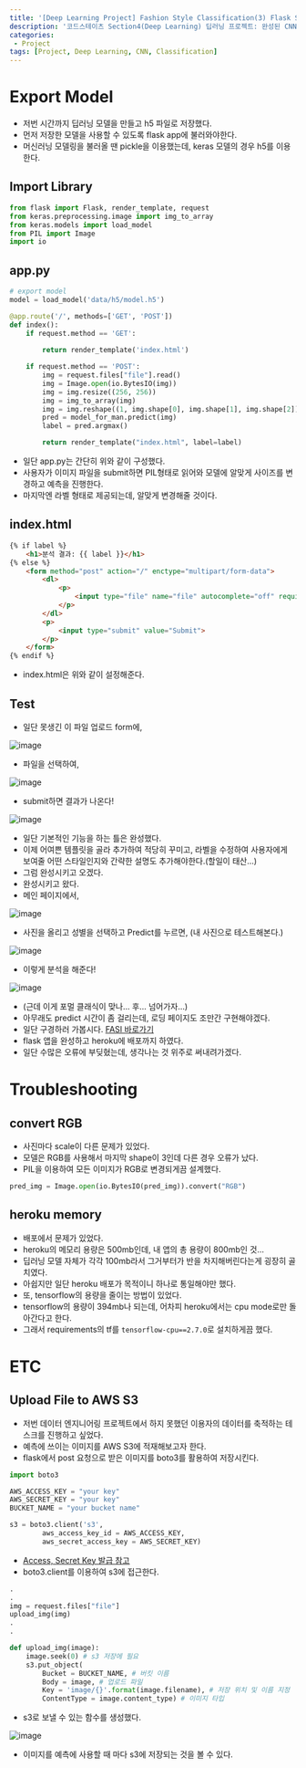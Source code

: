 ```yaml
---
title: '[Deep Learning Project] Fashion Style Classification(3) Flask Serving CNN Model'
description: '코드스테이츠 Section4(Deep Learning) 딥러닝 프로젝트: 완성된 CNN 모델 Flask를 사용하여 Serving 후 Heroku 배포'
categories:
 - Project
tags: [Project, Deep Learning, CNN, Classification]
---
```


# Export Model
- 저번 시간까지 딥러닝 모델을 만들고 h5 파일로 저장했다.
- 먼저 저장한 모델을 사용할 수 있도록 flask app에 불러와야한다.
- 머신러닝 모델링을 불러올 땐 pickle을 이용했는데, keras 모델의 경우 h5를 이용한다.

## Import Library

```py
from flask import Flask, render_template, request
from keras.preprocessing.image import img_to_array
from keras.models import load_model
from PIL import Image
import io
```

## app.py

```py
# export model
model = load_model('data/h5/model.h5')

@app.route('/', methods=['GET', 'POST'])
def index():
    if request.method == 'GET':
        
        return render_template('index.html')

    if request.method == 'POST':
        img = request.files["file"].read()
        img = Image.open(io.BytesIO(img))
        img = img.resize((256, 256))
        img = img_to_array(img)
        img = img.reshape((1, img.shape[0], img.shape[1], img.shape[2]))
        pred = model_for_man.predict(img)
        label = pred.argmax()

        return render_template("index.html", label=label)
```

- 일단 app.py는 간단히 위와 같이 구성했다.
- 사용자가 이미지 파일을 submit하면 PIL형태로 읽어와 모델에 알맞게 사이즈를 변경하고 예측을 진행한다.
- 마지막엔 라벨 형태로 제공되는데, 알맞게 변경해줄 것이다.

## index.html

```html
{% if label %}
    <h1>분석 결과: {{ label }}</h1>
{% else %}
    <form method="post" action="/" enctype="multipart/form-data">
        <dl>
            <p>
                <input type="file" name="file" autocomplete="off" required>
            </p>
        </dl>
        <p>
            <input type="submit" value="Submit">
        </p>
    </form>
{% endif %}
```

- index.html은 위와 같이 설정해준다.

## Test
- 일단 못생긴 이 파일 업로드 form에,

![image](https://user-images.githubusercontent.com/79494088/140683412-b8183707-650b-4653-8a96-5409b3e5689b.png)

- 파일을 선택하여,

![image](https://user-images.githubusercontent.com/79494088/140683453-40f2f659-b04b-4f59-95c6-c300e54bb2bc.png)

- submit하면 결과가 나온다!

![image](https://user-images.githubusercontent.com/79494088/140683593-959ca6da-8886-42fb-b694-2dbba6b9cf2d.png)

- 일단 기본적인 기능을 하는 틀은 완성했다.
- 이제 어여쁜 템플릿을 골라 추가하여 적당히 꾸미고, 라벨을 수정하여 사용자에게 보여줄 어떤 스타일인지와 간략한 설명도 추가해야한다.(할일이 태산...)
- 그럼 완성시키고 오겠다.
- 완성시키고 왔다.
- 메인 페이지에서,

![image](https://user-images.githubusercontent.com/79494088/140940788-dfecacf8-93fe-4ab6-9f15-cf1008b9f281.png)

- 사진을 올리고 성별을 선택하고 Predict를 누르면, (내 사진으로 테스트해본다.)

![image](https://user-images.githubusercontent.com/79494088/140940970-e7f4a983-6466-438b-bb49-758505e17ee3.png)

- 이렇게 분석을 해준다!

![image](https://user-images.githubusercontent.com/79494088/140941221-1e851e3c-55ec-4461-8233-b42862767faa.png)

- (근데 이게 포멀 클래식이 맞나... 후... 넘어가자...)
- 아무래도 predict 시간이 좀 걸리는데, 로딩 페이지도 조만간 구현해야겠다.
- 일단 구경하러 가봅시다. [FASI 바로가기](https://fasi.herokuapp.com/)
- flask 앱을 완성하고 heroku에 배포까지 하였다.
- 일단 수많은 오류에 부딪혔는데, 생각나는 것 위주로 써내려가겠다.

# Troubleshooting

## convert RGB
- 사진마다 scale이 다른 문제가 있었다.
- 모델은 RGB를 사용해서 마지막 shape이 3인데 다른 경우 오류가 났다.
- PIL을 이용하여 모든 이미지가 RGB로 변경되게끔 설계했다.

```py
pred_img = Image.open(io.BytesIO(pred_img)).convert("RGB")
```

## heroku memory
- 배포에서 문제가 있었다.
- heroku의 메모리 용량은 500mb인데, 내 앱의 총 용량이 800mb인 것...
- 딥러닝 모델 자체가 각각 100mb라서 그거부터가 반을 차지해버린다는게 굉장히 골치였다.
- 아쉽지만 일단 heroku 배포가 목적이니 하나로 통일해야만 했다.
- 또, tensorflow의 용량을 줄이는 방법이 있었다.
- tensorflow의 용량이 394mb나 되는데, 어차피 heroku에서는 cpu mode로만 돌아간다고 한다.
- 그래서 requirements의 tf를 `tensorflow-cpu==2.7.0`로 설치하게끔 했다.

# ETC

## Upload File to AWS S3 
- 저번 데이터 엔지니어링 프로젝트에서 하지 못했던 이용자의 데이터를 축적하는 테스크를 진행하고 싶었다.
- 예측에 쓰이는 이미지를 AWS S3에 적재해보고자 한다.
- flask에서 post 요청으로 받은 이미지를 boto3를 활용하여 저장시킨다.

```py
import boto3

AWS_ACCESS_KEY = "your key"
AWS_SECRET_KEY = "your key"
BUCKET_NAME = "your bucket name"

s3 = boto3.client('s3',
        aws_access_key_id = AWS_ACCESS_KEY,
        aws_secret_access_key = AWS_SECRET_KEY)
```

- [Access, Secret Key 발급 참고](https://loy124.tistory.com/204)
- boto3.client를 이용하여 s3에 접근한다.

```py
.
.
img = request.files["file"]
upload_img(img)
.
.

def upload_img(image):
    image.seek(0) # s3 저장에 필요
    s3.put_object(
        Bucket = BUCKET_NAME, # 버킷 이름
        Body = image, # 업로드 파일
        Key = 'image/{}'.format(image.filename), # 저장 위치 및 이름 지정
        ContentType = image.content_type) # 이미지 타입
```

- s3로 보낼 수 있는 함수를 생성했다.

![image](https://user-images.githubusercontent.com/79494088/140940536-423919c2-66c3-49c6-8853-c262e22c7888.png)

- 이미지를 예측에 사용할 때 마다 s3에 저장되는 것을 볼 수 있다.